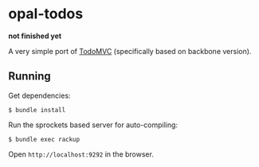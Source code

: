 # opal-todos

**not finished yet**

A very simple port of [TodoMVC](http://todomvc.com) (specifically based on backbone version).

## Running

Get dependencies:

    $ bundle install

Run the sprockets based server for auto-compiling:

    $ bundle exec rackup

Open `http://localhost:9292` in the browser.
